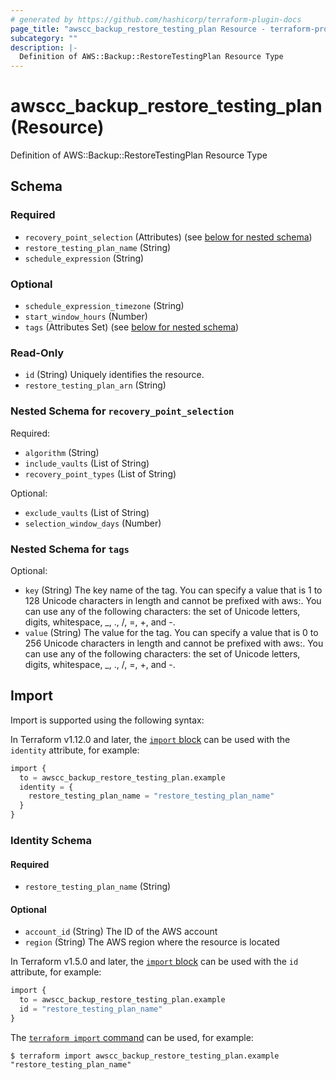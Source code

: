 ```yaml
---
# generated by https://github.com/hashicorp/terraform-plugin-docs
page_title: "awscc_backup_restore_testing_plan Resource - terraform-provider-awscc"
subcategory: ""
description: |-
  Definition of AWS::Backup::RestoreTestingPlan Resource Type
---
```


# awscc_backup_restore_testing_plan (Resource)

Definition of AWS::Backup::RestoreTestingPlan Resource Type



<!-- schema generated by tfplugindocs -->
## Schema

### Required

- `recovery_point_selection` (Attributes) (see [below for nested schema](#nestedatt--recovery_point_selection))
- `restore_testing_plan_name` (String)
- `schedule_expression` (String)

### Optional

- `schedule_expression_timezone` (String)
- `start_window_hours` (Number)
- `tags` (Attributes Set) (see [below for nested schema](#nestedatt--tags))

### Read-Only

- `id` (String) Uniquely identifies the resource.
- `restore_testing_plan_arn` (String)

<a id="nestedatt--recovery_point_selection"></a>
### Nested Schema for `recovery_point_selection`

Required:

- `algorithm` (String)
- `include_vaults` (List of String)
- `recovery_point_types` (List of String)

Optional:

- `exclude_vaults` (List of String)
- `selection_window_days` (Number)


<a id="nestedatt--tags"></a>
### Nested Schema for `tags`

Optional:

- `key` (String) The key name of the tag. You can specify a value that is 1 to 128 Unicode characters in length and cannot be prefixed with aws:. You can use any of the following characters: the set of Unicode letters, digits, whitespace, _, ., /, =, +, and -.
- `value` (String) The value for the tag. You can specify a value that is 0 to 256 Unicode characters in length and cannot be prefixed with aws:. You can use any of the following characters: the set of Unicode letters, digits, whitespace, _, ., /, =, +, and -.

## Import

Import is supported using the following syntax:

In Terraform v1.12.0 and later, the [`import` block](https://developer.hashicorp.com/terraform/language/import) can be used with the `identity` attribute, for example:

```terraform
import {
  to = awscc_backup_restore_testing_plan.example
  identity = {
    restore_testing_plan_name = "restore_testing_plan_name"
  }
}
```

<!-- schema generated by tfplugindocs -->
### Identity Schema

#### Required

- `restore_testing_plan_name` (String)

#### Optional

- `account_id` (String) The ID of the AWS account
- `region` (String) The AWS region where the resource is located

In Terraform v1.5.0 and later, the [`import` block](https://developer.hashicorp.com/terraform/language/import) can be used with the `id` attribute, for example:

```terraform
import {
  to = awscc_backup_restore_testing_plan.example
  id = "restore_testing_plan_name"
}
```

The [`terraform import` command](https://developer.hashicorp.com/terraform/cli/commands/import) can be used, for example:

```shell
$ terraform import awscc_backup_restore_testing_plan.example "restore_testing_plan_name"
```
